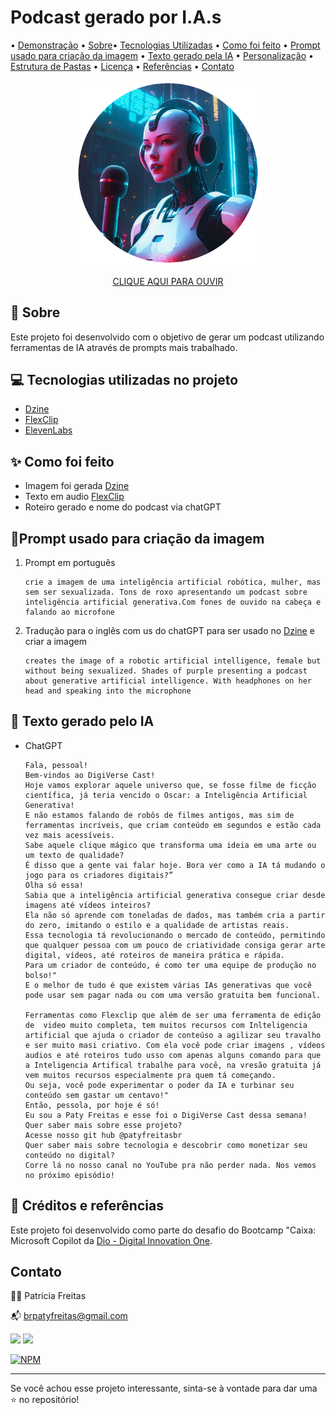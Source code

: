 # Podcast gerado por I.A.s

 • [Demonstração](#demostração) • [Sobre](#sobre)• [Tecnologias Utilizadas](#tecnologias-utilizadas) • [Como foi feito](#como-foi-feito) • [Prompt usado para criação da imagem](#prompt-usado-para-criação-da-iamgem) • [Texto gerado pela IA](#texto-gerado-pela-ia) • [Personalização](#personalizacao) • [Estrutura de Pastas](#-estrutura-de-pastas) • [Licença](#licenca) • [Referências](#referências) • [Contato](#contato)

<p align="center">
<img src="./materiais-criados-com-ia/IAquest.png" width="300"/>
</p>

<p align="center">
  <a href="https://on.soundcloud.com/viMJy2LGJLjfjdND9" target="_blank">CLIQUE AQUI PARA OUVIR</a>
</p>




## 🤖 Sobre

Este projeto foi desenvolvido com o objetivo de gerar um podcast utilizando ferramentas de IA através de prompts mais trabalhado.

## 💻 Tecnologias utilizadas no projeto

- [Dzine](ttps://www.dzine.ai/?via=paty) 
- [FlexClip](https://chat.openai.com/) 
- [ElevenLabs](https://beta.elevenlabs.io/)


## ✨ Como foi feito 

- Imagem foi gerada [Dzine](https://www.dzine.ai/?via=paty) 
- Texto em audio [FlexClip](https://shrsl.com/4e1t8)  
- Roteiro gerado e nome do podcast via chatGPT

## 👾Prompt usado para criação da imagem

1. Prompt em português

    ```
    crie a imagem de uma inteligência artificial robótica, mulher, mas sem ser sexualizada. Tons de roxo apresentando um podcast sobre inteligência artificial generativa.Com fones de ouvido na cabeça e falando ao microfone
    ```

2. Tradução para o inglês com us do chatGPT para ser usado no  [Dzine](ttps://www.dzine.ai/?via=paty)  e criar a imagem

    ```
    creates the image of a robotic artificial intelligence, female but without being sexualized. Shades of purple presenting a podcast about generative artificial intelligence. With headphones on her head and speaking into the microphone

    ```

## 🧾 Texto gerado pelo IA 
 * ChatGPT

      ```
      Fala, pessoal! 
      Bem-vindos ao DigiVerse Cast! 
      Hoje vamos explorar aquele universo que, se fosse filme de ficção científica, já teria vencido o Oscar: a Inteligência Artificial Generativa! 
      E não estamos falando de robôs de filmes antigos, mas sim de ferramentas incríveis, que criam conteúdo em segundos e estão cada vez mais acessíveis. 
      Sabe aquele clique mágico que transforma uma ideia em uma arte ou um texto de qualidade? 
      É disso que a gente vai falar hoje. Bora ver como a IA tá mudando o jogo para os criadores digitais?”
      Olha só essa! 
      Sabia que a inteligência artificial generativa consegue criar desde imagens até vídeos inteiros? 
      Ela não só aprende com toneladas de dados, mas também cria a partir do zero, imitando o estilo e a qualidade de artistas reais.
      Essa tecnologia tá revolucionando o mercado de conteúdo, permitindo que qualquer pessoa com um pouco de criatividade consiga gerar arte digital, vídeos, até roteiros de maneira prática e rápida. 
      Para um criador de conteúdo, é como ter uma equipe de produção no bolso!"
      E o melhor de tudo é que existem várias IAs generativas que você pode usar sem pagar nada ou com uma versão gratuita bem funcional. 

      Ferramentas como Flexclip que além de ser uma ferramenta de edição de  video muito completa, tem muitos recursos com Inlteligencia artificial que ajuda o criador de conteúso a agilizar seu travalho e ser muito masi criativo. Com ela você pode criar imagens , vídeos audios e até roteiros tudo usso com apenas alguns comando para que a Inteligencia Artifical trabalhe para você, na vresão gratuita já vem muitos recursos especialmente pra quem tá começando. 
      Ou seja, você pode experimentar o poder da IA e turbinar seu conteúdo sem gastar um centavo!"
      Então, pessola, por hoje é só! 
      Eu sou a Paty Freitas e esse foi o DigiVerse Cast dessa semana! 
      Quer saber mais sobre esse projeto?
      Acesse nosso git hub @patyfreitasbr
      Quer saber mais sobre tecnologia e descobrir como monetizar seu conteúdo no digital? 
      Corre lá no nosso canal no YouTube pra não perder nada. Nos vemos no próximo episódio!
      ````

## 📌 Créditos e referências

Este projeto foi desenvolvido como parte do desafio do Bootcamp "Caixa: Microsoft Copilot da [Dio - Digital Innovation One]( https://www.dio.me/sign-up?ref=2772EA2C589E462BB0C382518E0ACBA2).


## Contato

👩‍💻 Patrícia Freitas

📬 brpatyfreitas@gmail.com

 <a href="https://www.linkedin.com/in/patyfreitasbr"><img src="https://img.shields.io/badge/LinkedIn-0077B5?style=for-the-badge&logo=linkedin&logoColor=white" target="_blank"></a>
  <a href="https://www.instagram.com/patyfreitasbr"><img src="https://img.shields.io/badge/Instagram-E4405F?style=for-the-badge&logo=instagram&logoColor=white" target="_blank"></a>

[![NPM](https://img.shields.io/npm/l/react)](https://github.com/patyfreitasbr/Google-Search-Page-Clone/blob/main/LICENSE)

<hr>

<p>Se você achou esse projeto interessante, sinta-se à vontade para dar uma ⭐ no repositório!<p>

